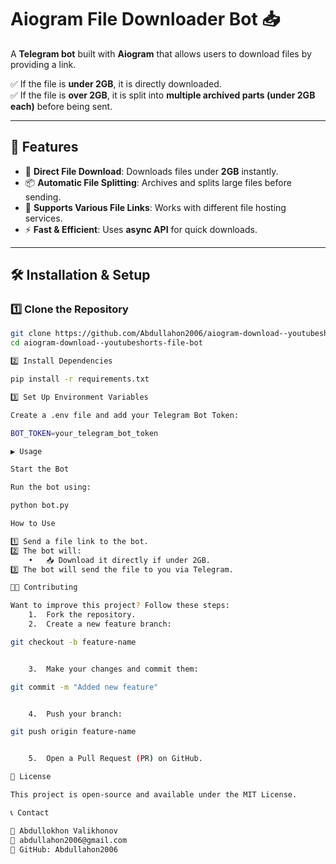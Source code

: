 # Aiogram File Downloader Bot 📥  

A **Telegram bot** built with **Aiogram** that allows users to download files by providing a link.  

✅ If the file is **under 2GB**, it is directly downloaded.  
✅ If the file is **over 2GB**, it is split into **multiple archived parts (under 2GB each)** before being sent.  

---

## 🚀 Features  
- 📩 **Direct File Download**: Downloads files under **2GB** instantly.  
- 📦 **Automatic File Splitting**: Archives and splits large files before sending.  
- 🔗 **Supports Various File Links**: Works with different file hosting services.  
- ⚡ **Fast & Efficient**: Uses **async API** for quick downloads.  

---

## 🛠️ Installation & Setup  

### **1️⃣ Clone the Repository**  
```bash
git clone https://github.com/Abdullahon2006/aiogram-download--youtubeshorts-file-bot.git
cd aiogram-download--youtubeshorts-file-bot

2️⃣ Install Dependencies

pip install -r requirements.txt

3️⃣ Set Up Environment Variables

Create a .env file and add your Telegram Bot Token:

BOT_TOKEN=your_telegram_bot_token

▶️ Usage

Start the Bot

Run the bot using:

python bot.py

How to Use

1️⃣ Send a file link to the bot.
2️⃣ The bot will:
	•	📥 Download it directly if under 2GB.
3️⃣ The bot will send the file to you via Telegram.

👨‍💻 Contributing

Want to improve this project? Follow these steps:
	1.	Fork the repository.
	2.	Create a new feature branch:

git checkout -b feature-name


	3.	Make your changes and commit them:

git commit -m "Added new feature"


	4.	Push your branch:

git push origin feature-name


	5.	Open a Pull Request (PR) on GitHub.

📝 License

This project is open-source and available under the MIT License.

📞 Contact

👤 Abdullokhon Valikhonov
📧 abdullahon2006@gmail.com
🔗 GitHub: Abdullahon2006

